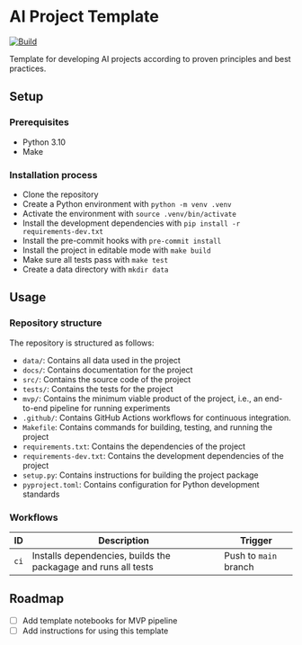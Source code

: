 # AI Project Template

[![Build](https://github.com/felixpeters/ai-project-template/actions/workflows/ci.yml/badge.svg)](https://github.com/felixpeters/ai-project-template/actions/workflows/ci.yml)

Template for developing AI projects according to proven principles and best practices.

## Setup

### Prerequisites

- Python 3.10
- Make

### Installation process

- Clone the repository
- Create a Python environment with `python -m venv .venv`
- Activate the environment with `source .venv/bin/activate`
- Install the development dependencies with `pip install -r requirements-dev.txt`
- Install the pre-commit hooks with `pre-commit install`
- Install the project in editable mode with `make build`
- Make sure all tests pass with `make test`
- Create a data directory with `mkdir data`

## Usage

### Repository structure

The repository is structured as follows:

- `data/`: Contains all data used in the project
- `docs/`: Contains documentation for the project
- `src/`: Contains the source code of the project
- `tests/`: Contains the tests for the project
- `mvp/`: Contains the minimum viable product of the project, i.e., an end-to-end pipeline for running experiments
- `.github/`: Contains GitHub Actions workflows for continuous integration.
- `Makefile`: Contains commands for building, testing, and running the project
- `requirements.txt`: Contains the dependencies of the project
- `requirements-dev.txt`: Contains the development dependencies of the project
- `setup.py`: Contains instructions for building the project package
- `pyproject.toml`: Contains configuration for Python development standards

### Workflows

| ID   | Description                                                    | Trigger               |
| ---- | -------------------------------------------------------------- | --------------------- |
| `ci` | Installs dependencies, builds the packagage and runs all tests | Push to `main` branch |

## Roadmap

- [ ] Add template notebooks for MVP pipeline
- [ ] Add instructions for using this template
